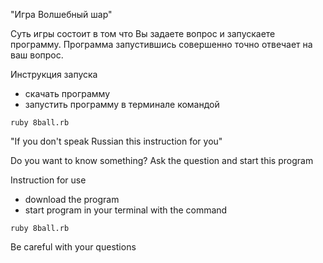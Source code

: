 "Игра Волшебный шар"

Суть игры состоит в том что Вы задаете вопрос и запускаете программу.
Программа запустившись совершенно точно отвечает на ваш вопрос.

Инструкция запуска
- скачать программу
- запустить программу в терминале командой

```
ruby 8ball.rb

```

"If you don't speak Russian this instruction for you"

Do you want to know something?
Ask the question and start this program

Instruction for use
- download the program
- start program in your terminal with the command

```
ruby 8ball.rb

```

Be careful with your questions
